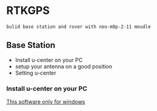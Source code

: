 # RTKGPS
    bulid base station and rover with neo-m8p-2-11 moudle


## Base Station
* Install u-center on your PC
* setup your antenna on a good position
* Setting u-center

### Install u-center on your PC
[This software only for windows](https://www.u-blox.com/en/product/u-center)
    

